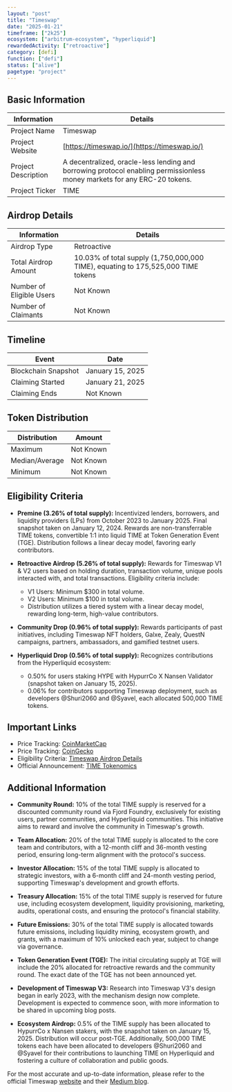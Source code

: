 ```yaml
---
layout: "post"
title: "Timeswap"
date: "2025-01-21"
timeframe: ["2k25"]
ecosystem: ["arbitrum-ecosystem", "hyperliquid"]
rewardedActivity: ["retroactive"]
category: [defi]
function: ["defi"]
status: ["alive"]
pagetype: "project"
---
```


## Basic Information

| Information         | Details                                                                                                                  |
| ------------------- | ------------------------------------------------------------------------------------------------------------------------ |
| Project Name        | Timeswap                                                                                                                 |
| Project Website     | [https://timeswap.io/](https://timeswap.io/)                                                                             |
| Project Description | A decentralized, oracle-less lending and borrowing protocol enabling permissionless money markets for any ERC-20 tokens. |
| Project Ticker      | TIME                                                                                                                     |

## Airdrop Details

| Information              | Details                                                                          |
| ------------------------ | -------------------------------------------------------------------------------- |
| Airdrop Type             | Retroactive                                                                      |
| Total Airdrop Amount     | 10.03% of total supply (1,750,000,000 TIME), equating to 175,525,000 TIME tokens |
| Number of Eligible Users | Not Known                                                                        |
| Number of Claimants      | Not Known                                                                        |

## Timeline

| Event               | Date             |
| ------------------- | ---------------- |
| Blockchain Snapshot | January 15, 2025 |
| Claiming Started    | January 21, 2025 |
| Claiming Ends       | Not Known        |

## Token Distribution

| Distribution   | Amount    |
| -------------- | --------- |
| Maximum        | Not Known |
| Median/Average | Not Known |
| Minimum        | Not Known |

## Eligibility Criteria

- **Premine (3.26% of total supply):** Incentivized lenders, borrowers, and liquidity providers (LPs) from October 2023 to January 2025. Final snapshot taken on January 12, 2024. Rewards are non-transferrable TIME tokens, convertible 1:1 into liquid TIME at Token Generation Event (TGE). Distribution follows a linear decay model, favoring early contributors.

- **Retroactive Airdrop (5.26% of total supply):** Rewards for Timeswap V1 & V2 users based on holding duration, transaction volume, unique pools interacted with, and total transactions. Eligibility criteria include:

  - V1 Users: Minimum $300 in total volume.
  - V2 Users: Minimum $100 in total volume.
  - Distribution utilizes a tiered system with a linear decay model, rewarding long-term, high-value contributors.

- **Community Drop (0.96% of total supply):** Rewards participants of past initiatives, including Timeswap NFT holders, Galxe, Zealy, QuestN campaigns, partners, ambassadors, and gamified testnet users.

- **Hyperliquid Drop (0.56% of total supply):** Recognizes contributions from the Hyperliquid ecosystem:
  - 0.50% for users staking HYPE with HypurrCo X Nansen Validator (snapshot taken on January 15, 2025).
  - 0.06% for contributors supporting Timeswap deployment, such as developers @Shuri2060 and @Syavel, each allocated 500,000 TIME tokens.

## Important Links

- Price Tracking: [CoinMarketCap](https://coinmarketcap.com/currencies/timeswap)
- Price Tracking: [CoinGecko](https://www.coingecko.com/en/coins/timeswap)
- Eligibility Criteria: [Timeswap Airdrop Details](https://linity.com/opportunities/timeswap)
- Official Announcement: [TIME Tokenomics](https://timeswap.medium.com/time-tokenomics-4e906fefe942)

## Additional Information

- **Community Round:** 10% of the total TIME supply is reserved for a discounted community round via Fjord Foundry, exclusively for existing users, partner communities, and Hyperliquid communities. This initiative aims to reward and involve the community in Timeswap's growth.

- **Team Allocation:** 20% of the total TIME supply is allocated to the core team and contributors, with a 12-month cliff and 36-month vesting period, ensuring long-term alignment with the protocol's success.

- **Investor Allocation:** 15% of the total TIME supply is allocated to strategic investors, with a 6-month cliff and 24-month vesting period, supporting Timeswap's development and growth efforts.

- **Treasury Allocation:** 15% of the total TIME supply is reserved for future use, including ecosystem development, liquidity provisioning, marketing, audits, operational costs, and ensuring the protocol's financial stability.

- **Future Emissions:** 30% of the total TIME supply is allocated towards future emissions, including liquidity mining, ecosystem growth, and grants, with a maximum of 10% unlocked each year, subject to change via governance.

- **Token Generation Event (TGE):** The initial circulating supply at TGE will include the 20% allocated for retroactive rewards and the community round. The exact date of the TGE has not been announced yet.

- **Development of Timeswap V3:** Research into Timeswap V3's design began in early 2023, with the mechanism design now complete. Development is expected to commence soon, with more information to be shared in upcoming blog posts.

- **Ecosystem Airdrop:** 0.5% of the TIME supply has been allocated to HypurrCo x Nansen stakers, with the snapshot taken on January 15, 2025. Distribution will occur post-TGE. Additionally, 500,000 TIME tokens each have been allocated to developers @Shuri2060 and @Syavel for their contributions to launching TIME on Hyperliquid and fostering a culture of collaboration and public goods.

For the most accurate and up-to-date information, please refer to the official Timeswap [website](https://timeswap.io/) and their [Medium blog](https://timeswap.medium.com/time-tokenomics-4e906fefe942).